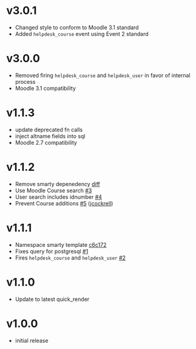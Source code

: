 # v3.0.1
- Changed style to conform to Moodle 3.1 standard
- Added `helpdesk_course` event using Event 2 standard

# v3.0.0

- Removed firing `helpdesk_course` and `helpdesk_user` in favor of internal process
- Moodle 3.1 compatibility

# v1.1.3

- update deprecated fn calls
- inject altname fields into sql
- Moodle 2.7 compatibility

# v1.1.2

- Remove smarty depenedency [diff](https://github.com/lsuits/helpdesk/compare/e2d8fa5903...467e5df453)
- Use Moodle Course search [#3][3]
- User search includes idnumber [#4][4]
- Prevent Course additions [#5][5] ([jcockrell][jcockrell])

[3]: https://github.com/lsuits/helpdesk/issues/3
[4]: https://github.com/lsuits/helpdesk/issues/4
[5]: https://github.com/lsuits/helpdesk/issues/5
[jcockrell]: https://github.com/jcockrell

# v1.1.1

- Namespace smarty template [c6c172][c6c172]
- Fixes query for postgresql [#1][1]
- Fires `helpdesk_course` and `helpdesk_user` [#2][2]

[1]: https://github.com/lsuits/helpdesk/issues/1
[2]: https://github.com/lsuits/helpdesk/issues/2
[c6c172]: https://github.com/lsuits/helpdesk/commit/c6c1724f98f8f55080e1894fa122f92b2cc4f764

# v1.1.0

- Update to latest quick_render

# v1.0.0

- initial release
